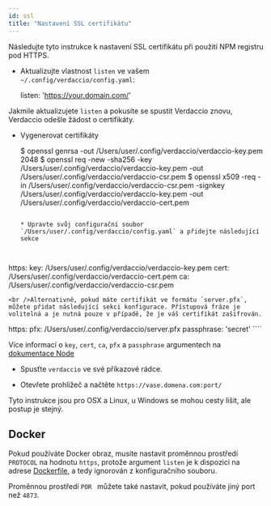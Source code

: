 ```yaml
---
id: ssl
title: "Nastavení SSL certifikátu"
---
```


Následujte tyto instrukce k nastavení SSL certifikátu při použití NPM registru pod HTTPS.

* Aktualizujte vlastnost `listen` ve vašem `~/.config/verdaccio/config.yaml`:

    listen: 'https://your.domain.com/'
    

Jakmile aktualizujete `listen` a pokusíte se spustit Verdaccio znovu, Verdaccio odešle žádost o certifikáty.

* Vygenerovat certifikáty

     $ openssl genrsa -out /Users/user/.config/verdaccio/verdaccio-key.pem 2048
     $ openssl req -new -sha256 -key /Users/user/.config/verdaccio/verdaccio-key.pem -out /Users/user/.config/verdaccio/verdaccio-csr.pem
     $ openssl x509 -req -in /Users/user/.config/verdaccio/verdaccio-csr.pem -signkey /Users/user/.config/verdaccio/verdaccio-key.pem -out /Users/user/.config/verdaccio/verdaccio-cert.pem
     ````
    
    * Upravte svůj configurační soubor `/Users/user/.config/verdaccio/config.yaml` a přidejte následující sekce
    
    

https: key: /Users/user/.config/verdaccio/verdaccio-key.pem cert: /Users/user/.config/verdaccio/verdaccio-cert.pem ca: /Users/user/.config/verdaccio/verdaccio-csr.pem

    <br />Alternativně, pokud máte certifikát ve formátu `server.pfx`, můžete přidat následující sekci konfigurace. Přístupová fráze je volitelná a je nutná pouze v případě, že je váš certifikát zašifrován.
    
    

https: pfx: /Users/user/.config/verdaccio/server.pfx passphrase: 'secret' ````

Více informací o `key`, `cert`, `ca`, `pfx` a `passphrase` argumentech na [dokumentace Node](https://nodejs.org/api/tls.html#tls_tls_createsecurecontext_options)

* Spusťte `verdaccio` ve své příkazové rádce.

* Otevřete prohlížeč a načtěte `https://vase.domena.com:port/`

Tyto instrukce jsou pro OSX a Linux, u Windows se mohou cesty lišit, ale postup je stejný.

## Docker

Pokud používáte Docker obraz, musíte nastavit proměnnou prostředí `PROTOCOL` na hodnotu `https`, protože argument `listen` je k dispozici na adrese [Dockerfile](https://github.com/verdaccio/verdaccio/blob/master/Dockerfile#L43), a tedy ignorován z konfiguračního souboru.

Proměnnou prostředí `POR ` můžete také nastavit, pokud používáte jiný port než `4873`.